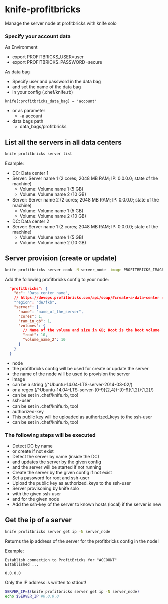 # knife-profitbricks
Manage the server node at profitbricks with knife solo

### Specify your account data
As Environment

 * export PROFITBRICKS_USER=user
 * export PROFITBRICKS_PASSWORD=secure

As data bag

 * Specify user and password in the data bag
 * and set the name of the data bag
  * in your config (.chef/knife.rb)

   ```
   knife[:profitbricks_data_bag] = 'account'
   ```

  * or as parameter
    * -a account
  * data bags path
    * data_bags/profitbricks

## List all the servers in all data centers

```bash
knife profitbricks server list
```

Example:

 * DC: Data center 1
  * Server: Server name 1 (2 cores; 2048 MB RAM; IP: 0.0.0.0; state of the machine)
     * Volume: Volume name 1 (5 GB)
     * Volume: Volume name 2 (10 GB)
  * Server: Server name 2 (2 cores; 2048 MB RAM; IP: 0.0.0.0; state of the machine)
     * Volume: Volume name 1 (5 GB)
     * Volume: Volume name 2 (10 GB)
 * DC: Data center 2
  * Server: Server name 1 (2 cores; 2048 MB RAM; IP: 0.0.0.0; state of the machine)
     * Volume: Volume name 1 (5 GB)
     * Volume: Volume name 2 (10 GB)

## Server provision (create or update)

```bash
knife profitbricks server cook -N server_node -image PROFITBRICKS_IMAGE_NAME -u SSH_USER -authorized-key ~/.ssh/id_rsa.pub
```

Add the following profitbricks config to your node:

```json
  "profitbricks": {
    "dc": "Data center name",
    // https://devops.profitbricks.com/api/soap/#create-a-data-center => locations
    "region": "de/fkb", 
    "server": {
      "name": "name_of_the_server",
      "cores": 1,
      "ram_in_gb": 1,
      "volumes": {
        // Name of the volume and size in GB; Root is the boot volume
        "root": 10, 
        "volume_name_2": 10
      }
    }
  }
```

 * node
  * the profitbricks config will be used for create or update the server
  * the name of the node will be used to provision the server
 * image
  * can be a string (/^Ubuntu-14.04-LTS-server-2014-03-02/)
  * or a regex (/^Ubuntu-14.04-LTS-server-[0-9]{2,4}(-[0-9]{1,2}){1,2}/)
  * can be set in .chef/knife.rb, too!
 * ssh-user
  * can be set in .chef/knife.rb, too!
 * authorized-key
  * This public key will be uploaded as authorized_keys to the ssh-user
  * can be set in .chef/knife.rb, too!

### The following steps will be executed

 * Detect DC by name
  * or create if not exist
 * Detect the server by name (inside the DC) 
  * and updates the server by the given config
  * and the server will be started if not running
 * Create the server by the given config if not exist
  * Set a password for root and ssh-user
  * Upload the public key as authorized_keys to the ssh-user
 * Server provisoning by knife solo
  * with the given ssh-user
  * and for the given node
 * Add the ssh-key of the server to known hosts (local) if the server is new

## Get the ip of a server

```bash
knife profitbricks server get ip -N server_node
```

Returns the ip address of the server for the profitbricks config in the node!

Example:

```
Establish connection to ProfitBricks for "ACCOUNT"
Established ...

0.0.0.0
```

Only the IP address is written to stdout!

```bash
SERVER_IP=$(knife profitbricks server get ip -N server_node)
echo $SERVER_IP #0.0.0.0
```
